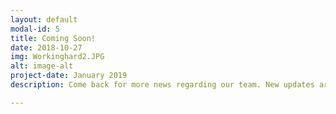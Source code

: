 ```yaml
---
layout: default
modal-id: 5
title: Coming Soon!
date: 2018-10-27
img: Workinghard2.JPG
alt: image-alt
project-date: January 2019
description: Come back for more news regarding our team. New updates are coming soon. Check out our Twitter and Facebook accounts for more about us.

---
```

